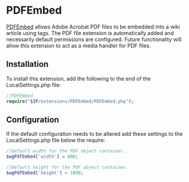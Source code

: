 PDFEmbed
========

[PDFEmbed](https://www.mediawiki.org/wiki/Extension:PDFEmbed) allows Adobe Acrobat PDF files to be embedded into a wiki article using <pdf></pdf> tags. The PDF file extension is automatically added and necessarily default permissions are configured. Future functionality will allow this extension to act as a media handler for PDF files.


Installation
------------
To install this extension, add the following to the end of the LocalSettings.php file:
```php
//PDFEmbed
require("$IP/extensions/PDFEmbed/PDFEmbed.php");
```

Configuration
---------------------

If the default configuration needs to be altered add these settings to the LocalSettings.php file below the require:
```php
//Default width for the PDF object container.
$wgPdfEmbed['width'] = 800;

//Default height for the PDF object container.
$wgPdfEmbed['height'] = 1090;
```
